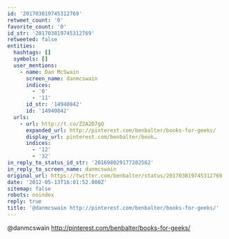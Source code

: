```yaml
---
id: '201703819745312769'
retweet_count: '0'
favorite_count: '0'
id_str: '201703819745312769'
retweeted: false
entities:
  hashtags: []
  symbols: []
  user_mentions:
    - name: Dan McSwain
      screen_name: danmcswain
      indices:
        - '0'
        - '11'
      id_str: '14940842'
      id: '14940842'
  urls:
    - url: http://t.co/Z2A2D7gQ
      expanded_url: http://pinterest.com/benbalter/books-for-geeks/
      display_url: pinterest.com/benbalter/book…
      indices:
        - '12'
        - '32'
in_reply_to_status_id_str: '201698029177282562'
in_reply_to_screen_name: danmcswain
original_url: https://twitter.com/benbalter/status/201703819745312769
date: '2012-05-13T16:01:52.000Z'
sitemap: false
robots: noindex
reply: true
title: '@danmcswain http://pinterest.com/benbalter/books-for-geeks/'
---
```


@danmcswain http://pinterest.com/benbalter/books-for-geeks/
